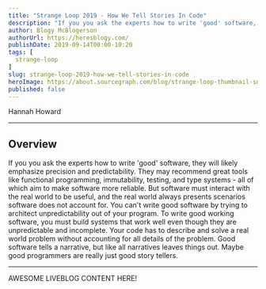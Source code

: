 ```yaml
---
title: "Strange Loop 2019 - How We Tell Stories In Code"
description: "If you you ask the experts how to write 'good' software, they will likely emphasize precision and predictability. They may recommend great tools like functional programming, immutability, testing, and type systems - all of which aim to make software more reliable. But software must interact with the real world to be useful, and the real world always presents scenarios software does not account for. You can't write good software by trying to architect unpredictability out of your program. To write good working software, you must build systems that work well even though they are unpredictable and incomplete. Your code has to describe and solve a real world problem without accounting for all details of the problem. Good software tells a narrative, but like all narratives leaves things out. Maybe good programmers are really just good story tellers."
author: Blogy McBlogerson
authorUrl: https://heresblogy.com/
publishDate: 2019-09-14T00:00-10:20
tags: [
  strange-loop
]
slug: strange-loop-2019-how-we-tell-stories-in-code
heroImage: https://about.sourcegraph.com/blog/strange-loop-thumbnail-square-v2.jpg
published: false
---
```


<div className="container p-0 liveblog-presenters d-flex w-100 text-center">
  <div className="row m-0 w-100">
      <p className=" mr-12 m-0 w-100">
        <span className="liveblog-presenters__name">Hannah Howard</span>
        <a href="https://twitter.com/techgirlwonder" target="_blank" title="Twitter"><i className="fa fa-twitter pr-2"></i></a>
        <a href="https://github.com/hannahhoward" target="_blank" title="GitHub"><i className="fa fa-github pr-2"></i></a>
      </p>
  </div>
</div>

---

## Overview

If you you ask the experts how to write 'good' software, they will likely emphasize precision and predictability. They may recommend great tools like functional programming, immutability, testing, and type systems - all of which aim to make software more reliable. But software must interact with the real world to be useful, and the real world always presents scenarios software does not account for. You can't write good software by trying to architect unpredictability out of your program. To write good working software, you must build systems that work well even though they are unpredictable and incomplete. Your code has to describe and solve a real world problem without accounting for all details of the problem. Good software tells a narrative, but like all narratives leaves things out. Maybe good programmers are really just good story tellers.

---

AWESOME LIVEBLOG CONTENT HERE!
